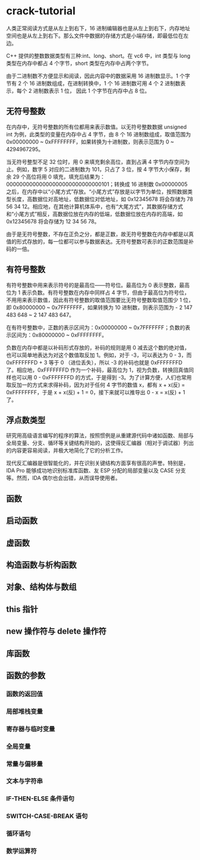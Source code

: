 # crack-tutorial

人类正常阅读方式是从左上到右下，16 进制编辑器也是从左上到右下，内存地址空间也是从左上到右下。那么文件中数据的存储方式是小端存储，即最低位在左边。

C++ 提供的整数数据类型有三种:int、long、short。在 vc6 中，int 类型与 long 类型在内存中都占 4 个字节，short 类型在内存中占两个字节。

由于二进制数不方便显示和阅读，因此内容中的数据采用 16 进制数显示。1 个字节有 2 个 16 进制数组成，在进制转换中，1 个 16 进制数可用 4 个 2 进制数表示，每个 2 进制数表示 1 位， 因此 1 个字节在内存中占 8 位。

## 无符号整数

在内存中，无符号整数的所有位都用来表示数值。以无符号整数数据 unsigned int 为例，此类型的变量在内存中占 4 字节，由 8 个 16 进制数组成，取值范围为 0x00000000 ~ 0xFFFFFFFF，如果转换为十进制数，则表示范围为 0 ~ 4294967295。

当无符号整型不足 32 位时，用 0 来填充剩余高位，直到占满 4 字节内存空间为止。例如，数字 5 对应的二进制数为 101，只占了 3 位，按 4 字节大小保存，剩余 29 个高位将用 0 填充，填充后结果为：00000000000000000000000000000101；转换成 16 进制数 0x00000005 之后，在内存中以“小尾方式”存放。“小尾方式”存放是以字节为单位，按照数据类型长度，高数据位对高地址，低数据位对低地址，如 0x12345678 将会存储为 78 56 34 12。相应地，在其他计算机体系中，也有“大尾方式”，其数据存储方式和“小尾方式”相反，高数据位放在内存的低端，低数据位放在内存的高端，如 0x12345678 将会存储为 12 34 56 78。

由于是无符号整数，不存在正负之分，都是正数，故无符号整数在内存中都是以真值的形式存放的，每一位都可以参与数据表达。无符号整数可表示的正数范围是补码的一倍。


## 有符号整数

有符号整数中用来表示符号的是最高位——符号位。最高位为 0 表示整数，最高位为 1 表示负数。有符号整数在内存中同样占 4 字节，但由于最高位为符号位，不用用来表示数值，因此有符号整数的取值范围要比无符号整数取值范围少 1 位，即 0x80000000 ~ 0x7FFFFFFF，如果转换为 10 进制数，则表示范围为 - 2 147 483 648 ~ 2 147 483 647。

在有符号整数中，正数的表示区间为：0x00000000 ~ 0x7FFFFFFF；负数的表示区间为：0x80000000 ~ 0xFFFFFFFF。

负数在内存中都是以补码形式存放的，补码的规则是用 0 减去这个数的绝对值，也可以简单地表达为对这个数值取反加 1。例如，对于 -3，可以表达为 0 - 3，而 0xFFFFFFFD + 3 等于 0 （进位丢失），所以 -3 的补码也就是 0xFFFFFFFD 了。相应地，0xFFFFFFFD 作为一个补码，最高位为 1，视为负数，转换回真值同样也可以用 0 - 0xFFFFFFFD 的方式，于是得到 -3。为了计算方便，人们也常用取反加一的方式来求得补码，因为对于任何 4 字节的数值 x，都有 x + x(反) = 0xFFFFFFFF，于是 x + x(反) + 1 = 0，接下来就可以推导出 0 - x = x(反) + 1 了。


## 浮点数类型



研究用高级语言编写的程序的算法，按照惯例是从重建源代码中诸如函数、局部与全局变量、分支、循环等关键结构开始的，这使得反汇编器（相对于调试器）列出的内容更容易阅读，并极大地简化了它的分析工作。

现代反汇编器是很智能化的，并在识别关键结构方面享有很高的声誉。特别是，IDA Pro 能够成功地识别标准库函数、友 ESP 分配的局部变量以及 CASE 分支等。然而，IDA 偶尔也会出错，从而误导使用者。

## 函数

## 启动函数

## 虚函数

## 构造函数与析构函数

## 对象、结构体与数组

## this 指针

## new 操作符与 delete 操作符

## 库函数

## 函数的参数

### 函数的返回值

### 局部堆栈变量

### 寄存器与临时变量

### 全局变量

### 常量与偏移量

### 文本与字符串

### IF-THEN-ELSE 条件语句

### SWITCH-CASE-BREAK 语句

### 循环语句

### 数学运算符